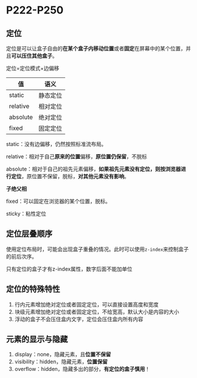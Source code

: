 # P222-P250

## 定位

定位是可以让盒子自由的**在某个盒子内移动位置**或者**固定**在屏幕中的某个位置，并且**可以压住其他盒子**。

定位=定位模式+边偏移

| 值       | 语义     |
| -------- | -------- |
| static   | 静态定位 |
| relative | 相对定位 |
| absolute | 绝对定位 |
| fixed    | 固定定位 |

static：没有边偏移，仍然按照标准流布局。

relative：相对于自己**原来的位置**偏移，**原位置仍保留**，不脱标

absolute：相对于自己的祖先元素偏移，**如果祖先元素没有定位，则按浏览器进行定位**，原位置不保留，脱标，**对其他元素没有影响**。

**子绝父相**

fixed：可以固定在浏览器的某个位置，脱标。

sticky：粘性定位

## 定位层叠顺序

使用定位布局时，可能会出现盒子重叠的情况。此时可以使用`z-index`来控制盒子的前后次序。 

只有定位的盒子才有z-index属性，数字后面不能加单位

## 定位的特殊特性

1. 行内元素增加绝对定位或者固定定位，可以直接设置高度和宽度
2. 块级元素增加绝对定位或者固定定位，不给宽高，默认大小是内容的大小
3. 浮动的盒子不会压住盒内文字，定位会压住盒内所有内容 

## 元素的显示与隐藏

1. display：none，隐藏元素，且**位置不保留**
2. visibility：hidden，隐藏元素，**位置保留**
3. overflow：hidden，隐藏多出的部分，**有定位的盒子慎用**！

